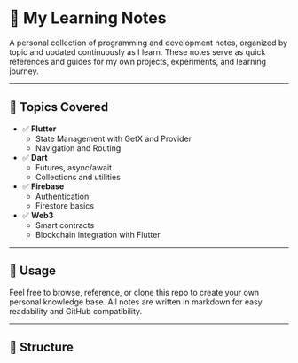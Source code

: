 
# 📘 My Learning Notes

A personal collection of programming and development notes, organized by topic and updated continuously as I learn.
These notes serve as quick references and guides for my own projects, experiments, and learning journey.

---

## 🧠 Topics Covered

- ✅ **Flutter**
  - State Management with GetX and Provider
  - Navigation and Routing
- ✅ **Dart**
  - Futures, async/await
  - Collections and utilities
- ✅ **Firebase**
  - Authentication
  - Firestore basics
- ✅ **Web3**
  - Smart contracts
  - Blockchain integration with Flutter

---

## 📌 Usage

Feel free to browse, reference, or clone this repo to create your own personal knowledge base.
All notes are written in markdown for easy readability and GitHub compatibility.

---

## 📂 Structure
